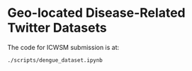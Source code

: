 # Geo-located Disease-Related Twitter Datasets

The code for ICWSM submission is at:

``./scripts/dengue_dataset.ipynb``